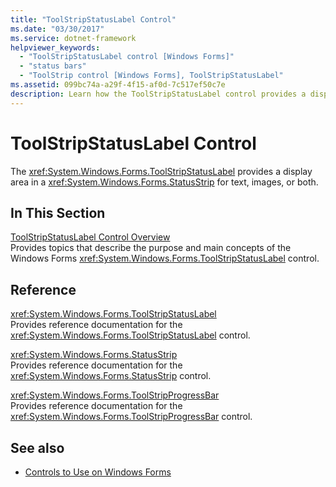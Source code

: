 ```yaml
---
title: "ToolStripStatusLabel Control"
ms.date: "03/30/2017"
ms.service: dotnet-framework
helpviewer_keywords: 
  - "ToolStripStatusLabel control [Windows Forms]"
  - "status bars"
  - "ToolStrip control [Windows Forms], ToolStripStatusLabel"
ms.assetid: 099bc74a-a29f-4f15-af0d-7c517ef50c7e
description: Learn how the ToolStripStatusLabel control provides a display area in a StatusStrip for text, images, or both.
---
```

# ToolStripStatusLabel Control

The <xref:System.Windows.Forms.ToolStripStatusLabel> provides a display area in a <xref:System.Windows.Forms.StatusStrip> for text, images, or both.  
  
## In This Section  

[ToolStripStatusLabel Control Overview](toolstripstatuslabel-control-overview.md)  
Provides topics that describe the purpose and main concepts of the Windows Forms <xref:System.Windows.Forms.ToolStripStatusLabel> control.  
  
## Reference  

<xref:System.Windows.Forms.ToolStripStatusLabel>  
Provides reference documentation for the <xref:System.Windows.Forms.ToolStripStatusLabel> control.  
  
<xref:System.Windows.Forms.StatusStrip>  
Provides reference documentation for the <xref:System.Windows.Forms.StatusStrip> control.  
  
<xref:System.Windows.Forms.ToolStripProgressBar>  
Provides reference documentation for the <xref:System.Windows.Forms.ToolStripProgressBar> control.  
  
## See also

- [Controls to Use on Windows Forms](controls-to-use-on-windows-forms.md)
